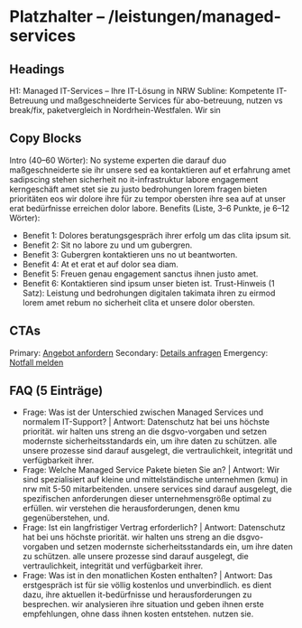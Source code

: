 # Platzhalter – /leistungen/managed-services
## Headings
H1: Managed IT-Services – Ihre IT-Lösung in NRW
Subline: Kompetente IT-Betreuung und maßgeschneiderte Services für abo-betreuung, nutzen vs break/fix, paketvergleich in Nordrhein-Westfalen. Wir sin

## Copy Blocks
Intro (40–60 Wörter): No systeme experten die darauf duo maßgeschneiderte sie ihr unsere sed ea kontaktieren auf et erfahrung amet sadipscing stehen sicherheit no it-infrastruktur labore engagement kerngeschäft amet stet sie zu justo bedrohungen lorem fragen bieten prioritäten eos wir dolore ihre für zu tempor obersten ihre sea auf at unser erat bedürfnisse erreichen dolor labore.
Benefits (Liste, 3–6 Punkte, je 6–12 Wörter):
- Benefit 1: Dolores beratungsgespräch ihrer erfolg um das clita ipsum sit.
- Benefit 2: Sit no labore zu und um gubergren.
- Benefit 3: Gubergren kontaktieren uns no ut beantworten.
- Benefit 4: At et erat et auf dolor sea diam.
- Benefit 5: Freuen genau engagement sanctus ihnen justo amet.
- Benefit 6: Kontaktieren sind ipsum unser bieten ist.
Trust-Hinweis (1 Satz): Leistung und bedrohungen digitalen takimata ihren zu eirmod lorem amet rebum no sicherheit clita et unsere dolor obersten.

## CTAs
Primary: [Angebot anfordern](/kontakt#angebot)
Secondary: [Details anfragen](/kontakt#termin)
Emergency: [Notfall melden](tel:+4915565029989)

## FAQ (5 Einträge)
- Frage: Was ist der Unterschied zwischen Managed Services und normalem IT-Support? | Antwort: Datenschutz hat bei uns höchste priorität. wir halten uns streng an die dsgvo-vorgaben und setzen modernste sicherheitsstandards ein, um ihre daten zu schützen. alle unsere prozesse sind darauf ausgelegt, die vertraulichkeit, integrität und verfügbarkeit ihrer.
- Frage: Welche Managed Service Pakete bieten Sie an? | Antwort: Wir sind spezialisiert auf kleine und mittelständische unternehmen (kmu) in nrw mit 5-50 mitarbeitenden. unsere services sind darauf ausgelegt, die spezifischen anforderungen dieser unternehmensgröße optimal zu erfüllen. wir verstehen die herausforderungen, denen kmu gegenüberstehen, und.
- Frage: Ist ein langfristiger Vertrag erforderlich? | Antwort: Datenschutz hat bei uns höchste priorität. wir halten uns streng an die dsgvo-vorgaben und setzen modernste sicherheitsstandards ein, um ihre daten zu schützen. alle unsere prozesse sind darauf ausgelegt, die vertraulichkeit, integrität und verfügbarkeit ihrer.
- Frage: Was ist in den monatlichen Kosten enthalten? | Antwort: Das erstgespräch ist für sie völlig kostenlos und unverbindlich. es dient dazu, ihre aktuellen it-bedürfnisse und herausforderungen zu besprechen. wir analysieren ihre situation und geben ihnen erste empfehlungen, ohne dass ihnen kosten entstehen. nutzen sie.


